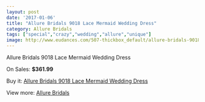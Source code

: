 ```yaml
---
layout: post
date: '2017-01-06'
title: "Allure Bridals 9018 Lace Mermaid Wedding Dress"
category: Allure Bridals
tags: ["special","crazy","wedding","allure","unique"]
image: http://www.eudances.com/507-thickbox_default/allure-bridals-9018-lace-mermaid-wedding-dress.jpg
---
```

Allure Bridals 9018 Lace Mermaid Wedding Dress

On Sales: **$361.99**
<a href="https://www.eudances.com/en/allure-bridals/158-allure-bridals-9018-lace-mermaid-wedding-dress.html"><amp-img layout="responsive" width="600" height="600" src="//www.eudances.com/507-thickbox_default/allure-bridals-9018-lace-mermaid-wedding-dress.jpg" alt="Allure Bridals 9018 Lace Mermaid Wedding Dress 0" /></a>
<a href="https://www.eudances.com/en/allure-bridals/158-allure-bridals-9018-lace-mermaid-wedding-dress.html"><amp-img layout="responsive" width="600" height="600" src="//www.eudances.com/509-thickbox_default/allure-bridals-9018-lace-mermaid-wedding-dress.jpg" alt="Allure Bridals 9018 Lace Mermaid Wedding Dress 1" /></a>
<a href="https://www.eudances.com/en/allure-bridals/158-allure-bridals-9018-lace-mermaid-wedding-dress.html"><amp-img layout="responsive" width="600" height="600" src="//www.eudances.com/508-thickbox_default/allure-bridals-9018-lace-mermaid-wedding-dress.jpg" alt="Allure Bridals 9018 Lace Mermaid Wedding Dress 2" /></a>

Buy it: [Allure Bridals 9018 Lace Mermaid Wedding Dress](https://www.eudances.com/en/allure-bridals/158-allure-bridals-9018-lace-mermaid-wedding-dress.html "Allure Bridals 9018 Lace Mermaid Wedding Dress")

View more: [Allure Bridals](https://www.eudances.com/en/2-allure-bridals "Allure Bridals")